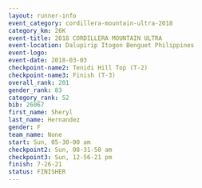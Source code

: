 ```yaml
---
layout: runner-info 
event_category: cordillera-mountain-ultra-2018 
category_km: 26K 
event-title: 2018 CORDILLERA MOUNTAIN ULTRA 
event-location: Dalupirip Itogon Benguet Philippines 
event-logo: 
event-date: 2018-03-03 
checkpoint-name2: Tenidi Hill Top (T-2) 
checkpoint-name3: Finish (T-3) 
overall_rank: 201
gender_rank: 83
category_rank: 52
bib: 26067
first_name: Sheryl
last_name: Hernandez
gender: F
team_name: None
start: Sun, 05-30-00 am
checkpoint2: Sun, 08-31-50 am
checkpoint3: Sun, 12-56-21 pm
finish: 7-26-21
status: FINISHER
---
```

